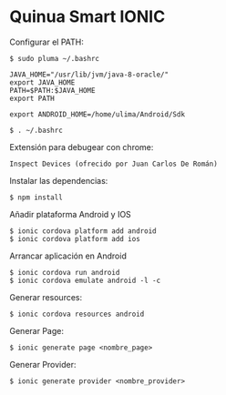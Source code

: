 # Quinua Smart IONIC

Configurar el PATH:

    $ sudo pluma ~/.bashrc

    JAVA_HOME="/usr/lib/jvm/java-8-oracle/"
    export JAVA_HOME
    PATH=$PATH:$JAVA_HOME
    export PATH

    export ANDROID_HOME=/home/ulima/Android/Sdk

    $ . ~/.bashrc

Extensión para debugear con chrome:

    Inspect Devices (ofrecido por Juan Carlos De Román)
    
Instalar las dependencias:

    $ npm install

Añadir plataforma Android y IOS

    $ ionic cordova platform add android
    $ ionic cordova platform add ios

Arrancar aplicación en Android

    $ ionic cordova run android
    $ ionic cordova emulate android -l -c

Generar resources:

    $ ionic cordova resources android

Generar Page:

    $ ionic generate page <nombre_page>

Generar Provider:

    $ ionic generate provider <nombre_provider>

